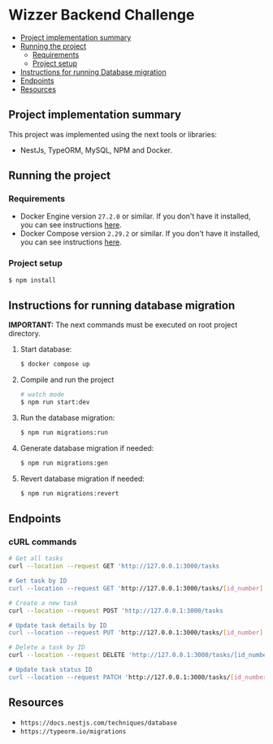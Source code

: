 # Wizzer Backend Challenge

- [Project implementation summary](#project-implementation-summary)
- [Running the project](#running-the-project)
  - [Requirements](#requirements)
  - [Project setup](#project-setup)
- [Instructions for running Database migration](#instructions-for-running-database-migration)
- [Endpoints](#endpoints)
- [Resources](#resources)


## Project implementation summary

This project was implemented using the next tools or libraries:

- NestJs, TypeORM, MySQL, NPM and Docker.


## Running the project 

### Requirements

- Docker Engine version `27.2.0` or similar. If you don't have it installed, you can see instructions [here](https://docs.docker.com/engine/install/).
- Docker Compose version `2.29.2` or similar. If you don't have it installed, you can see instructions [here](https://docs.docker.com/compose/install/).

### Project setup

```bash
$ npm install
```

## Instructions for running database migration

**IMPORTANT:** The next commands must be executed on root project directory.

1. Start database:

    ```bash
    $ docker compose up
    ```

2. Compile and run the project

   ```bash
   # watch mode
   $ npm run start:dev
   ```
    
4. Run the database migration:

    ```bash
    $ npm run migrations:run
    ```

5. Generate database migration if needed:

    ```bash
    $ npm run migrations:gen
    ```

6. Revert database migration if needed:

    ```bash
    $ npm run migrations:revert
    ```

## Endpoints
### cURL commands
  
  ```bash
  # Get all tasks
  curl --location --request GET 'http://127.0.0.1:3000/tasks

  # Get task by ID
  curl --location --request GET 'http://127.0.0.1:3000/tasks/[id_number]

  # Create a new task
  curl --location --request POST 'http://127.0.0.1:3000/tasks

  # Update task details by ID
  curl --location --request PUT 'http://127.0.0.1:3000/tasks/[id_number]

  # Delete a task by ID
  curl --location --request DELETE 'http://127.0.0.1:3000/tasks/[id_number]

  # Update task status ID
  curl --location --request PATCH 'http://127.0.0.1:3000/tasks/[id_number]
  ```

  


## Resources

- `https://docs.nestjs.com/techniques/database`
- `https://typeorm.io/migrations`

